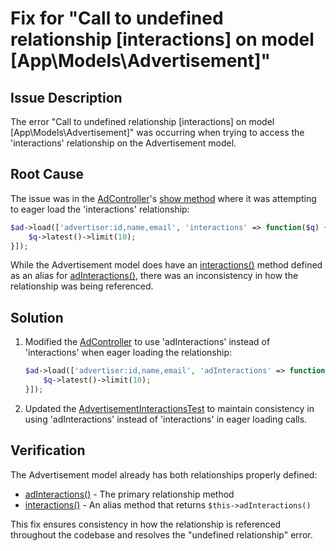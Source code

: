 # Fix for "Call to undefined relationship [interactions] on model [App\Models\Advertisement]"

## Issue Description
The error "Call to undefined relationship [interactions] on model [App\Models\Advertisement]" was occurring when trying to access the 'interactions' relationship on the Advertisement model.

## Root Cause
The issue was in the [AdController](file:///c:/business/visionHub/app/visionhub-backend/app/Http/Controllers/Admin/AdController.php#L32-L227)'s [show method](file:///c:/business/visionHub/app/visionhub-backend/app/Http/Controllers/Admin/AdController.php#L110-L145) where it was attempting to eager load the 'interactions' relationship:

```php
$ad->load(['advertiser:id,name,email', 'interactions' => function($q) {
    $q->latest()->limit(10);
}]);
```

While the Advertisement model does have an [interactions()](file:///c:/business/visionHub/app/visionhub-backend/app/Models/Advertisement.php#L86-L89) method defined as an alias for [adInteractions()](file:///c:/business/visionHub/app/visionhub-backend/app/Models/Advertisement.php#L78-L81), there was an inconsistency in how the relationship was being referenced.

## Solution
1. Modified the [AdController](file:///c:/business/visionHub/app/visionhub-backend/app/Http/Controllers/Admin/AdController.php#L32-L227) to use 'adInteractions' instead of 'interactions' when eager loading the relationship:
   ```php
   $ad->load(['advertiser:id,name,email', 'adInteractions' => function($q) {
       $q->latest()->limit(10);
   }]);
   ```

2. Updated the [AdvertisementInteractionsTest](file:///c:/business/visionHub/app/visionhub-backend/tests/Feature/AdvertisementInteractionsTest.php#L13-L90) to maintain consistency in using 'adInteractions' instead of 'interactions' in eager loading calls.

## Verification
The Advertisement model already has both relationships properly defined:
- [adInteractions()](file:///c:/business/visionHub/app/visionhub-backend/app/Models/Advertisement.php#L78-L81) - The primary relationship method
- [interactions()](file:///c:/business/visionHub/app/visionhub-backend/app/Models/Advertisement.php#L86-L89) - An alias method that returns `$this->adInteractions()`

This fix ensures consistency in how the relationship is referenced throughout the codebase and resolves the "undefined relationship" error.